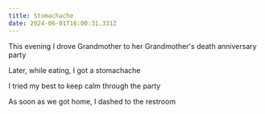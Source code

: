 ```yaml
---
title: Stomachache
date: 2024-06-01T16:00:31.331Z
---
```


This evening I drove Grandmother to her Grandmother's death anniversary party

Later, while eating, I got a stomachache

I tried my best to keep calm through the party

As soon as we got home, I dashed to the restroom

